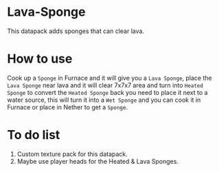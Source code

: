 # Lava-Sponge
This datapack adds sponges that can clear lava.
# How to use
Cook up a `Sponge` in Furnace and it will give you a `Lava Sponge`, place the `Lava Sponge` near lava and it will clear 7x7x7 area and turn into `Heated Sponge` to convert the `Heated Sponge` back you need to place it next to a water source, this will turn it into a `Wet Sponge` and you can cook it in Furnace or place in Nether to get a `Sponge`.
# To do list
1. Custom texture pack for this datapack.
2. Maybe use player heads for the Heated & Lava Sponges.

